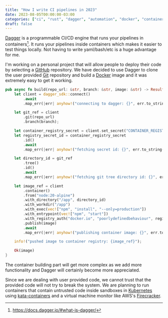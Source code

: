 ```yaml
---
title: "How I write CI pipelines in 2023"
date: 2023-08-05T00:00:00-03:00
categories: ["ci", "rust", "dagger", "automation", "docker", "containers"]
draft: false
---
```


[Dagger] is a programmable CI/CD engine that runs your pipelines in containers[^what_is_dagger]. It runs your pipelines inside containers which makes it easier to test things locally. Not having to write yaml/bash/etc is a huge advantage for me.  

I'm working on a personal project that will allow people to deploy their code by selecting a [GitHub] repository. We have decided to use Dagger to clone the user provided [Git] repository and build a [Docker] image and it was extremely easy to get it working.

```rust
pub async fn build(repo_url: &str, branch: &str, image: &str) -> Result<String> {
    let client = dagger_sdk::connect()
        .await
        .map_err(|err| anyhow!("connecting to dagger: {}", err.to_string()))?;

    let git_ref = client
        .git(repo_url)
        .branch(branch);

    let container_registry_secret = client.set_secret("CONTAINER_REGISTRY_SECRET", "TODO");
    let registry_secret_id = container_registry_secret
        .id()
        .await
        .map_err(|err| anyhow!("fetching secret id: {}", err.to_string()))?;

    let directory_id = git_ref
        .tree()
        .id()
        .await
        .map_err(|err| anyhow!("fetching git tree directory id: {}", err.to_string()))?;

    let image_ref = client
        .container()
        .from("node:20-alpine")
        .with_directory("/app", directory_id)
        .with_workdir("/app")
        .with_exec(vec!["npm", "install", "--only=production"])
        .with_entrypoint(vec!["npm", "start"])
        .with_registry_auth("docker.io", "poorlydefinedbehaviour", registry_secret_id)
        .publish(image)
        .await
        .map_err(|err| anyhow!("publishing container image: {}", err.to_string()))?;

    info!("pushed image to container registry: {image_ref}");

    Ok(image)
}
```

The container building part will get more complex as we add more functionality and Dagger will certainly become more appreciated.  

Since we are dealing with user provided code, we cannot trust that the provided code will not try to break the system. We are planning to run containers that contain untrusted code inside sandboxes in [Kubernetes] using [kata-containers] and a virtual machine monitor like AWS's [Firecracker].

[Dagger]: https://dagger.io/  
[Github]: https://github.com/  
[Git]: https://git-scm.com/  
[Docker]: https://www.docker.com/  
[kata-containers]: https://github.com/kata-containers  
[Firecracker]: https://firecracker-microvm.github.io/  
[Kubernetes]: https://kubernetes.io/  
[^what_is_dagger]: https://docs.dagger.io/#what-is-dagger/  